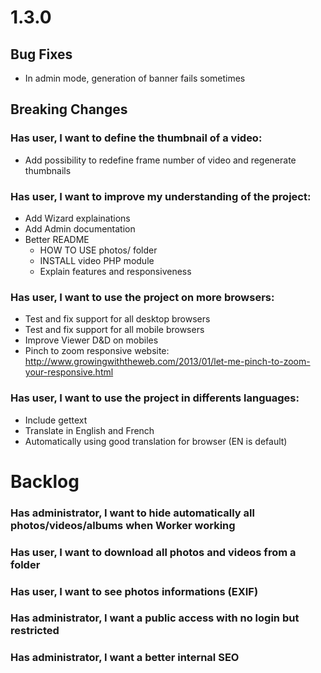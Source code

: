 <a name="1.3.0"></a>
# 1.3.0

## Bug Fixes

- In admin mode, generation of banner fails sometimes

## Breaking Changes

### Has user, I want to define the thumbnail of a video:

- Add possibility to redefine frame number of video and regenerate thumbnails

### Has user, I want to improve my understanding of the project:

- Add Wizard explainations
- Add Admin documentation
- Better README
  - HOW TO USE photos/ folder
  - INSTALL video PHP module
  - Explain features and responsiveness

### Has user, I want to use the project on more browsers:

- Test and fix support for all desktop browsers
- Test and fix support for all mobile browsers
- Improve Viewer D&D on mobiles
- Pinch to zoom responsive website: http://www.growingwiththeweb.com/2013/01/let-me-pinch-to-zoom-your-responsive.html

### Has user, I want to use the project in differents languages:

- Include gettext
- Translate in English and French
- Automatically using good translation for browser (EN is default)

<a name="backlog"></a>
# Backlog

### Has administrator, I want to hide automatically all photos/videos/albums when Worker working
### Has user, I want to download all photos and videos from a folder
### Has user, I want to see photos informations (EXIF)
### Has administrator, I want a public access with no login but restricted
### Has administrator, I want a better internal SEO